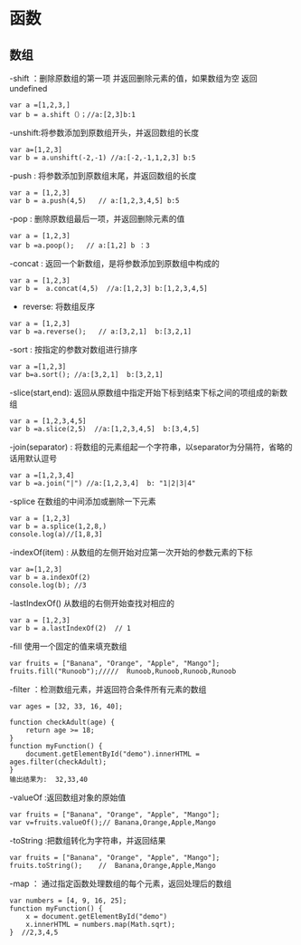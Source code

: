 # 函数
## 数组
-shift ：删除原数组的第一项 并返回删除元素的值，如果数组为空 返回undefined
~~~
var a =[1,2,3,]
var b = a.shift（）；//a:[2,3]b:1
~~~
-unshift:将参数添加到原数组开头，并返回数组的长度
~~~
var a=[1,2,3]
var b = a.unshift(-2,-1) //a:[-2,-1,1,2,3] b:5
~~~
-push : 将参数添加到原数组末尾，并返回数组的长度
~~~
var a = [1,2,3]
var b = a.push(4,5)   // a:[1,2,3,4,5] b:5
~~~
-pop : 删除原数组最后一项，并返回删除元素的值 
~~~
var a = [1,2,3]
var b =a.poop();   // a:[1,2] b ：3
~~~
-concat : 返回一个新数组，是将参数添加到原数组中构成的
~~~
var a = [1,2,3]
var b =  a.concat(4,5)  //a:[1,2,3] b:[1,2,3,4,5]
~~~
- reverse: 将数组反序
~~~
var a = [1,2,3]
var b =a.reverse();   // a:[3,2,1]  b:[3,2,1]
~~~
-sort : 按指定的参数对数组进行排序
 ~~~
 var a =[1,2,3]
 var b=a.sort(); //a:[3,2,1]  b:[3,2,1]
 ~~~
-slice(start,end): 返回从原数组中指定开始下标到结束下标之间的项组成的新数组
 ~~~
 var a = [1,2,3,4,5]
 var b =a.slice(2,5)  //a:[1,2,3,4,5]  b:[3,4,5]
 ~~~
-join(separator) : 将数组的元素组起一个字符串，以separator为分隔符，省略的话用默认逗号
 
 ~~~
 var a =[1,2,3,4]
 var b =a.join("|") //a:[1,2,3,4]  b: "1|2|3|4"
 ~~~
-splice  在数组的中间添加或删除一下元素
 ~~~
 var a = [1,2,3]
 var b = a.splice(1,2,8,)
 console.log(a)//[1,8,3]
 
 ~~~
-indexOf(item) : 从数组的左侧开始对应第一次开始的参数元素的下标
 ~~~
 var a=[1,2,3]
 var b = a.indexOf(2)
 console.log(b); //3
 ~~~
-lastIndexOf() 从数组的右侧开始查找对相应的
 ~~~
 var a = [1,2,3]
 var b = a.lastIndexOf(2)  // 1
 ~~~
-fill  使用一个固定的值来填充数组
 ~~~
 var fruits = ["Banana", "Orange", "Apple", "Mango"];
 fruits.fill("Runoob");/////  Runoob,Runoob,Runoob,Runoob
 ~~~
-filter  ：检测数组元素，并返回符合条件所有元素的数组
 ~~~
 var ages = [32, 33, 16, 40];
 
 function checkAdult(age) {
     return age >= 18;
 }
 function myFunction() {
     document.getElementById("demo").innerHTML = ages.filter(checkAdult);
 }
 输出结果为:  32,33,40
 ~~~
 -valueOf :返回数组对象的原始值
 ~~~
 var fruits = ["Banana", "Orange", "Apple", "Mango"];
 var v=fruits.valueOf();// Banana,Orange,Apple,Mango
 ~~~
-toString  :把数组转化为字符串，并返回结果
 ~~~
 var fruits = ["Banana", "Orange", "Apple", "Mango"];
 fruits.toString();    //  Banana,Orange,Apple,Mango
 ~~~
  -map ： 通过指定函数处理数组的每个元素，返回处理后的数组
  ~~~
  var numbers = [4, 9, 16, 25];
  function myFunction() {
      x = document.getElementById("demo")
      x.innerHTML = numbers.map(Math.sqrt);
  }  //2,3,4,5
  ~~~
